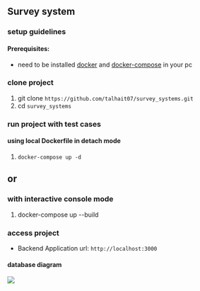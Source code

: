 ## Survey system

### setup guidelines

#### Prerequisites:
* need to be installed [docker](https://docs.docker.com/install/) and [docker-compose](https://docs.docker.com/compose/install/) in your pc

### clone project
1. git clone `https://github.com/talhait07/survey_systems.git`
2. cd `survey_systems`

### run project with test cases
#### using local Dockerfile in detach mode
1. `docker-compose up -d`

## or

### with interactive console mode
1. docker-compose up --build

### access project
* Backend Application  url: `http://localhost:3000`

#### database diagram
<img src="./db-diagram.png">

